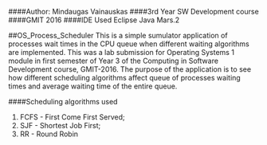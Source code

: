 ####Author: Mindaugas Vainauskas
####3rd Year SW Development course
####GMIT 2016
####IDE Used
Eclipse Java Mars.2

##OS_Process_Scheduler
This is a simple sumulator application of processes wait times in the CPU queue when different waiting algorithms are implemented. This was 
a lab submission for Operating Systems 1 module in first semester of Year 3 of the Computing in Software Development course, GMIT-2016. The purpose
of the application is to see how different scheduling algorithms affect queue of processes waiting times and average waiting time of the entire 
queue.

####Scheduling algorithms used
1. FCFS - First Come First Served;
2. SJF - Shortest Job First;
3. RR - Round Robin
